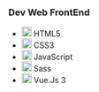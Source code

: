 ### Dev Web FrontEnd
* <img src="https://github.com/douglas-moura/douglas-moura/assets/100165194/2eeae4f5-bc7b-4e5d-ae63-9161000c97da" width="18"> HTML5
* <img src="https://github.com/douglas-moura/douglas-moura/assets/100165194/ad984cfc-e5f7-4525-890c-0c13c2117810" width="18"> CSS3
* <img src="https://github.com/douglas-moura/douglas-moura/assets/100165194/fe6144aa-d99b-4c86-b3b5-06b878c57a52" width="18"> JavaScript
* <img src="https://github.com/douglas-moura/douglas-moura/assets/100165194/ba1abbd2-28d4-498b-a886-8647dc918551" width="18"> Sass
* <img src="https://github.com/douglas-moura/douglas-moura/assets/100165194/f539ffa6-6099-4e9a-8196-637ce35e413e" width="18"> Vue.Js 3
